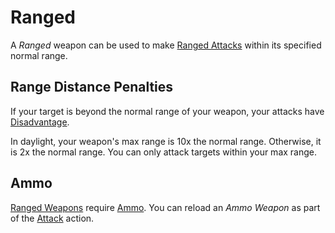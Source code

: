 # Ranged

A *Ranged* weapon can be used to make [Ranged Attacks](../../Game%20Procedures/Combat/Ranged%20Attack.md) within its specified normal range.

## Range Distance Penalties

If your target is beyond the normal range of your weapon, your attacks have [Disadvantage](../../Game%20Procedures/Die%20Rolling%20Mechanics/Disadvantage.md).

In daylight, your weapon's max range is 10x the normal range. Otherwise, it is 2x the normal range. You can only attack targets within your max range.

## Ammo

[Ranged Weapons](../Weapons/Weapons.md#Ranged%20Weapons) require [Ammo](Ammo%20Property.md). You can reload an *Ammo Weapon* as part of the [Attack](../../Game%20Procedures/Combat/Attack.md) action.
